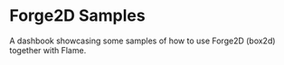 # Forge2D Samples

A dashbook showcasing some samples of how to use Forge2D (box2d) together with Flame.
